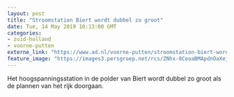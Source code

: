 ```yaml
---
layout: post
title: "Stroomstation Biert wordt dubbel zo groot"
date: Tue, 14 May 2019 10:13:00 GMT
categories: 
- zuid-holland 
- voorne-putten 
externe_link: "https://www.ad.nl/voorne-putten/stroomstation-biert-wordt-dubbel-zo-groot~a3bfa4f7/"
feature_image: "https://images3.persgroep.net/rcs/ZNhx-8CeoaBMApdnOaXejXJn8e4/diocontent/147827669/_fitwidth/400/?appId=21791a8992982cd8da851550a453bd7f&quality=0.7"
---
```


Het hoogspanningsstation in de polder van Biert wordt dubbel zo groot als de plannen van het rijk doorgaan.
